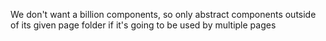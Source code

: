 We don't want a billion components, so only abstract components outside of its given page folder if it's going to be used by multiple pages
